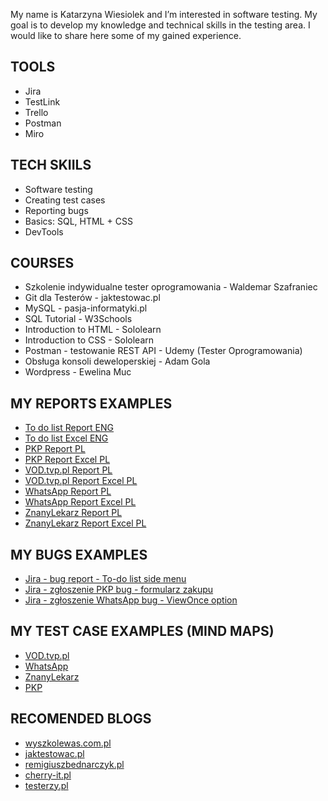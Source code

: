 My name is Katarzyna Wiesiolek and I’m interested in software testing. My goal is to develop my knowledge and technical skills in the testing area. I would like to share here some of my gained experience.
## TOOLS
* Jira
* TestLink
* Trello
* Postman
* Miro
## TECH SKIILS
* Software testing
* Creating test cases
* Reporting bugs
* Basics: SQL, HTML + CSS
* DevTools
## COURSES
* Szkolenie indywidualne tester oprogramowania - Waldemar Szafraniec 
* Git dla Testerów - jaktestowac.pl
* MySQL - pasja-informatyki.pl
* SQL Tutorial - W3Schools
* Introduction to HTML - Sololearn 
* Introduction to CSS - Sololearn 
* Postman - testowanie REST API - Udemy (Tester Oprogramowania)
* Obsługa konsoli deweloperskiej - Adam Gola
* Wordpress - Ewelina Muc 
## MY REPORTS EXAMPLES
* [To do list Report ENG](https://docs.google.com/document/d/1bEpK25OT7EViLIxK1tRtf1hOVzizTD8k/edit?usp=share_link&ouid=101831445860155568766&rtpof=true&sd=true) 
* [To do list Excel ENG](https://docs.google.com/spreadsheets/d/1ke2eQfYJJSdvPu0b7mJxTHEXuKSGuydw/edit?usp=sharing&ouid=101831445860155568766&rtpof=true&sd=true)
* [PKP Report PL](https://docs.google.com/document/d/1svHp5fCaCSbKlnMDFcHKSU-BjYgnxEPS/edit?usp=sharing&ouid=101831445860155568766&rtpof=true&sd=true)
* [PKP Report Excel PL](https://docs.google.com/spreadsheets/d/1WI1ONSXuOKv5e_v8pjZ8SmFNK-5dAlkN/edit?usp=sharing&ouid=101831445860155568766&rtpof=true&sd=true)
* [VOD.tvp.pl Report PL](https://docs.google.com/document/d/1FMitgBJCWtbAmE3K6xbiUJSBTmzKySdb/edit?usp=sharing&ouid=101831445860155568766&rtpof=true&sd=true)
* [VOD.tvp.pl Report Excel PL](https://docs.google.com/spreadsheets/d/1C93amEbR8JbvJv0Wf8EzZ-z_zQcJCymt/edit?usp=sharing&ouid=101831445860155568766&rtpof=true&sd=true)
* [WhatsApp Report PL](https://docs.google.com/document/d/1MyyjAlKLQ2czJPzuJmjet_L9PG8GVsMW/edit?usp=sharing&ouid=101831445860155568766&rtpof=true&sd=true)
* [WhatsApp Report Excel PL](https://docs.google.com/spreadsheets/d/1Vzue3mnt9OufHI6LFAj40gZPvlXcIIN5/edit?usp=sharing&ouid=101831445860155568766&rtpof=true&sd=true)
* [ZnanyLekarz Report PL](https://docs.google.com/document/d/1kPy5A2SlakOhLJj2N-n2GNhjPk_Px-Sb/edit?usp=sharing&ouid=101831445860155568766&rtpof=true&sd=true)
* [ZnanyLekarz Report Excel PL](https://docs.google.com/spreadsheets/d/1Js-xNdwt8iH-CcQmIk1weAQW-5asRiWA/edit?usp=sharing&ouid=101831445860155568766&rtpof=true&sd=true)
## MY BUGS EXAMPLES
* [Jira - bug report - To-do list side menu](https://drive.google.com/file/d/1IsLIxZ-l2qNv_upnqYCpyx6-8peJ6js_/view?usp=sharing)
* [Jira - zgłoszenie PKP bug - formularz zakupu](https://drive.google.com/file/d/1NF-qLUBmDLtpMIZnAvaJvx1Wd74QpWrO/view?usp=sharing)
* [Jira - zgłoszenie WhatsApp bug - ViewOnce option](https://drive.google.com/file/d/1z70HfFZ4-PC4H-xOSR6rxmIsk6O7_gQp/view?usp=sharing)
## MY TEST CASE EXAMPLES (MIND MAPS)
* [VOD.tvp.pl](https://drive.google.com/file/d/1HRxpkAyc7JhHSV7Z-h37KINVWC8wi8Rf/view?usp=share_link)
* [WhatsApp](https://drive.google.com/file/d/1P9RLR28pbzQU0SdmaUadteljaywlOFBT/view?usp=share_link)
* [ZnanyLekarz](https://drive.google.com/file/d/1eaZ6J5iYVIBXXuovpfnYKikNewGqwgoZ/view?usp=share_link)
* [PKP](https://drive.google.com/file/d/1623lDwgiHpEKVoj8JSRFRS81lvB0X8b9/view?usp=share_link)
## RECOMENDED BLOGS
* [wyszkolewas.com.pl](https://www.wyszkolewas.com.pl/)
* [jaktestowac.pl](https://jaktestowac.pl/)
* [remigiuszbednarczyk.pl](https://remigiuszbednarczyk.pl/)
* [cherry-it.pl](http://cherry-it.pl/)
* [testerzy.pl](https://testerzy.pl/)
<!---
KasiaWiesiolek/KasiaWiesiolek is a ✨ special ✨ repository because its `README.md` (this file) appears on your GitHub profile.
You can click the Preview link to take a look at your changes.
--->
